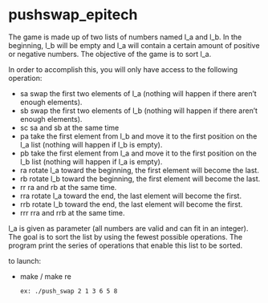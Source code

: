 # pushswap_epitech

The game is made up of two lists of numbers named l_a and l_b.
In the beginning, l_b will be empty and l_a will contain a certain amount of positive or negative numbers.
The objective of the game is to sort l_a.

In order to accomplish this, you will only have access to the following operation:
- sa swap the first two elements of l_a (nothing will happen if there aren’t enough elements).
- sb swap the first two elements of l_b (nothing will happen if there aren’t enough elements).
- sc sa and sb at the same time
- pa take the first element from l_b and move it to the first position on the l_a list (nothing will happen if l_b is empty).
- pb take the first element from l_a and move it to the first position on the l_b list (nothing will happen if l_a is empty).
- ra rotate l_a toward the beginning, the first element will become the last.
- rb rotate l_b toward the beginning, the first element will become the last.
- rr ra and rb at the same time.
- rra rotate l_a toward the end, the last element will become the first.
- rrb rotate l_b toward the end, the last element will become the first.
- rrr rra and rrb at the same time.

l_a is given as parameter (all numbers are valid and can fit in an integer).
The goal is to sort the list by using the fewest possible operations.
The program print the series of operations that enable this list to be sorted.

to launch:

- make / make re

      ex: ./push_swap 2 1 3 6 5 8
